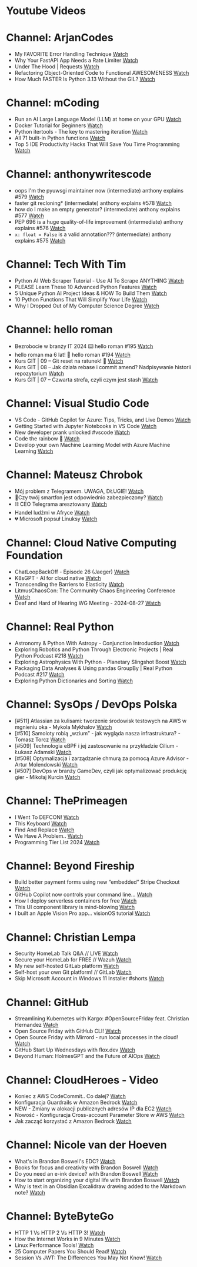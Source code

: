 
Youtube Videos
==============

# Channel: ArjanCodes
  
 - My FAVORITE Error Handling Technique  [Watch](https://youtu.be/YA0Wq1rcs6U)  
 - Why Your FastAPI App Needs a Rate Limiter  [Watch](https://youtu.be/pZunzLJ1qcQ)  
 - Under The Hood | Requests  [Watch](https://youtu.be/aOly5eEDXug)  
 - Refactoring Object-Oriented Code to Functional AWESOMENESS  [Watch](https://youtu.be/DvdZv_DD0DY)  
 - How Much FASTER Is Python 3.13 Without the GIL?  [Watch](https://youtu.be/zWPe_CUR4yU)
# Channel: mCoding
  
 - Run an AI Large Language Model (LLM) at home on your GPU  [Watch](https://youtu.be/RejIVgfER-4)  
 - Docker Tutorial for Beginners  [Watch](https://youtu.be/b0HMimUb4f0)  
 - Python itertools - The key to mastering iteration  [Watch](https://youtu.be/1p7xa_BHYDs)  
 - All 71 built-in Python functions  [Watch](https://youtu.be/7Qu_KXc7xSI)  
 - Top 5 IDE Productivity Hacks That Will Save You Time Programming  [Watch](https://youtu.be/HBC7i1AbsyA)
# Channel: anthonywritescode
  
 - oops I'm the pyuwsgi maintainer now (intermediate) anthony explains #579  [Watch](https://youtu.be/WILYaDNez4g)  
 - faster git recloning* (intermediate) anthony explains #578  [Watch](https://youtu.be/rLHNAiLv7r0)  
 - how do I make an empty generator? (intermediate) anthony explains #577  [Watch](https://youtu.be/b0mUqJc4a2g)  
 - PEP 696 is a huge quality-of-life improvement (intermediate) anthony explains #576  [Watch](https://youtu.be/NC3Bv104SQM)  
 - `x: float = False` is a valid annotation??? (intermediate) anthony explains #575  [Watch](https://youtu.be/RYD87EL1Zbs)
# Channel: Tech With Tim
  
 - Python AI Web Scraper Tutorial - Use AI To Scrape ANYTHING  [Watch](https://youtu.be/Oo8-nEuDBkk)  
 - PLEASE Learn These 10 Advanced Python Features  [Watch](https://youtu.be/6ViGc5NgdSw)  
 - 5 Unique Python AI Project Ideas & HOW To Build Them  [Watch](https://youtu.be/HIvQWdqvl7o)  
 - 10 Python Functions That Will Simplify Your Life  [Watch](https://youtu.be/zPfSwhofPpk)  
 - Why I Dropped Out of My Computer Science Degree  [Watch](https://youtu.be/_VRjdkKDoe4)
# Channel: hello roman
  
 - Bezrobocie w branży IT 2024 ⌨️ hello roman #195  [Watch](https://youtu.be/3A0h9uNj0Z4)  
 - hello roman ma 6 lat!  🎉  hello roman #194  [Watch](https://youtu.be/2VcweF4sVRE)  
 - Kurs GIT | 09 – Git reset na ratunek! 🛟  [Watch](https://youtu.be/vri36csppEY)  
 - Kurs GIT | 08 – Jak działa rebase i commit amend? Nadpisywanie historii repozytorium  [Watch](https://youtu.be/4GKI4Gz97TE)  
 - Kurs GIT | 07 – Czwarta strefa, czyli czym jest stash  [Watch](https://youtu.be/T9n2tF60cY0)
# Channel: Visual Studio Code
  
 - VS Code - GitHub Copilot for Azure: Tips, Tricks, and Live Demos  [Watch](https://youtu.be/fvo5L2hSlGQ)  
 - Getting Started with Jupyter Notebooks in VS Code  [Watch](https://youtu.be/suAkMeWJ1yE)  
 - New developer prank unlocked #vscode  [Watch](https://youtu.be/58h9Xcesf0E)  
 - Code the rainbow 🌈  [Watch](https://youtu.be/EUHdWX7UK_Q)  
 - Develop your own Machine Learning Model with Azure Machine Learning  [Watch](https://youtu.be/jHGqT_X7e7Q)
# Channel: Mateusz Chrobok
  
 - Mój problem z Telegramem. UWAGA, DŁUGIE!  [Watch](https://youtu.be/M9W6GTnqIbs)  
 - 📱Czy twój smartfon jest odpowiednio zabezpieczony?  [Watch](https://youtu.be/LcfAjSEt3xk)  
 - ⛓ CEO Telegrama aresztowany  [Watch](https://youtu.be/zpoNXmieMOw)  
 - Handel ludźmi w Afryce  [Watch](https://youtu.be/vTzoRq5l0mw)  
 - 💔 Microsoft popsuł Linuksy  [Watch](https://youtu.be/mZMv4CHGupY)
# Channel: Cloud Native Computing Foundation
  
 - ChatLoopBackOff - Episode 26 (Jaeger)  [Watch](https://youtu.be/7qoyw_C1gKw)  
 - K8sGPT - AI for cloud native  [Watch](https://youtu.be/T_e055_3d8U)  
 - Transcending the Barriers to Elasticity  [Watch](https://youtu.be/JIXlF-3VoN4)  
 - LitmusChaosCon: The Community Chaos Engineering Conference  [Watch](https://youtu.be/3uPB_Fgbhc4)  
 - Deaf and Hard of Hearing WG Meeting - 2024-08-27  [Watch](https://youtu.be/7w45Xitwsok)
# Channel: Real Python
  
 - Astronomy & Python With Astropy - Conjunction Introduction  [Watch](https://youtu.be/tII7IpFCdfk)  
 - Exploring Robotics and Python Through Electronic Projects | Real Python Podcast #218  [Watch](https://youtu.be/S7-bVABAoZE)  
 - Exploring Astrophysics With Python - Planetary Slingshot Boost  [Watch](https://youtu.be/TsCZNoaOjWI)  
 - Packaging Data Analyses & Using pandas GroupBy | Real Python Podcast #217  [Watch](https://youtu.be/4-3yg_tjSvU)  
 - Exploring Python Dictionaries and Sorting  [Watch](https://youtu.be/89P-Vdx8UqI)
# Channel: SysOps / DevOps Polska
  
 - [#511] Atlassian za kulisami: tworzenie środowisk testowych na AWS w mgnieniu oka - Mykola Mykhalov  [Watch](https://youtu.be/V53C-FrcIWk)  
 - [#510] Samoloty robią „wzium” - jak wygląda nasza infrastruktura? - Tomasz Torcz  [Watch](https://youtu.be/Y_6849qBioI)  
 - [#509] Technologia eBPF i jej zastosowanie na przykładzie Cilium - Łukasz Adamski  [Watch](https://youtu.be/ykgAgBMG9DE)  
 - [#508] Optymalizacja i zarządzanie chmurą za pomocą Azure Advisor - Artur Molendowski  [Watch](https://youtu.be/1rOCWlYfM7E)  
 - [#507] DevOps w branży GameDev, czyli jak optymalizować produkcję gier - Mikołaj Kurcin  [Watch](https://youtu.be/x7Y6S40w75M)
# Channel: ThePrimeagen
  
 - I Went To DEFCON!  [Watch](https://youtu.be/GwcFxTuMYmU)  
 - This Keyboard  [Watch](https://youtu.be/dhuX9t2j5Hc)  
 - Find And Replace  [Watch](https://youtu.be/v2a6Nv7RSd0)  
 - We Have A Problem..  [Watch](https://youtu.be/1-0r90bm6CE)  
 - Programming Tier List 2024  [Watch](https://youtu.be/c3yRbrYIUeo)
# Channel: Beyond Fireship
  
 - Build better payment forms using new “embedded” Stripe Checkout  [Watch](https://youtu.be/7WFXl4-aCxs)  
 - GitHub Copilot now controls your command line...  [Watch](https://youtu.be/P8MfgV9us4o)  
 - How I deploy serverless containers for free  [Watch](https://youtu.be/cw34KMPSt4k)  
 - This UI component library is mind-blowing  [Watch](https://youtu.be/RPa3_AD1_Vs)  
 - I built an Apple Vision Pro app... visionOS tutorial  [Watch](https://youtu.be/_xfZIr5sDLw)
# Channel: Christian Lempa
  
 - Security HomeLab Talk Q&A // LIVE  [Watch](https://youtu.be/Xufa5nrd4SA)  
 - Secure your HomeLab for FREE // Wazuh  [Watch](https://youtu.be/RjvKn0Q3rgg)  
 - My new self-hosted GitLab platform  [Watch](https://youtu.be/_BigjMxh7Xs)  
 - Self-host your own Git platform! // GitLab  [Watch](https://youtu.be/qoqtSihN1kU)  
 - Skip Microsoft Account in Windows 11 Installer #shorts  [Watch](https://youtu.be/EjSChSA-7ag)
# Channel: GitHub
  
 - Streamlining Kubernetes with Kargo: #OpenSourceFriday feat. Christian Hernandez  [Watch](https://youtu.be/vQ8coBb-3eE)  
 - Open Source Friday with GitHub CLI!  [Watch](https://youtu.be/0G9DP0oa9i0)  
 - Open Source Friday with Mirrord - run local processes in the cloud!  [Watch](https://youtu.be/n4SG9r3u-Tk)  
 - GitHub Start Up Wednesdays with flox.dev  [Watch](https://youtu.be/-HSAdZboK-8)  
 - Beyond Human: HolmesGPT and the Future of AIOps  [Watch](https://youtu.be/ruVHFt20x0w)
# Channel: CloudHeroes - Video
  
 - Koniec z AWS CodeCommit.. Co dalej?  [Watch](https://youtu.be/fkggBFBDOVk)  
 - Konfiguracja Guardrails w Amazon Bedrock  [Watch](https://youtu.be/mVQrBKucLGM)  
 - NEW - Zmiany w alokacji publicznych adresów IP dla EC2  [Watch](https://youtu.be/ltZzJRP3Wxg)  
 - Nowość - Konfiguracja Cross-account Parameter Store w AWS  [Watch](https://youtu.be/6kvGgv9vIgQ)  
 - Jak zacząć korzystać z Amazon Bedrock  [Watch](https://youtu.be/DZa3mpKslD8)
# Channel: Nicole van der Hoeven
  
 - What's in Brandon Boswell's EDC?  [Watch](https://youtu.be/Noswl0jCA4k)  
 - Books for focus and creativity with Brandon Boswell  [Watch](https://youtu.be/Ugc4U8Rx7RM)  
 - Do you need an e-ink device? with Brandon Boswell  [Watch](https://youtu.be/uUKPV6mWMFM)  
 - How to start organizing your digital life with Brandon Boswell  [Watch](https://youtu.be/Ykhyw3T3ICU)  
 - Why is text in an Obsidian Excalidraw drawing added to the Markdown note?  [Watch](https://youtu.be/HG5IuDIWHgY)
# Channel: ByteByteGo
  
 - HTTP 1 Vs HTTP 2 Vs HTTP 3!  [Watch](https://youtu.be/UMwQjFzTQXw)  
 - How the Internet Works in 9 Minutes  [Watch](https://youtu.be/sMHzfigUxz4)  
 - Linux Performance Tools!  [Watch](https://youtu.be/iJ_eIsA5E1U)  
 - 25 Computer Papers You Should Read!  [Watch](https://youtu.be/_kynGl5hr9U)  
 - Session Vs JWT: The Differences You May Not Know!  [Watch](https://youtu.be/fyTxwIa-1U0)